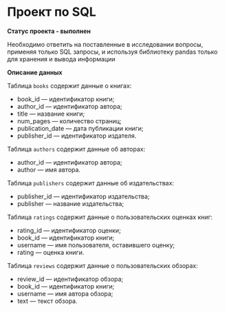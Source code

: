 # Проект по SQL

**Статус проекта - выполнен**

Необходимо ответить на поставленные в исследовании вопросы, применяя только SQL запросы, и используя библиотеку pandas только для хранения и вывода информации

**Описание данных**

Таблица `books` содержит данные о книгах:
- book_id — идентификатор книги;
- author_id — идентификатор автора;
- title — название книги;
- num_pages — количество страниц;
- publication_date — дата публикации книги;
- publisher_id — идентификатор издателя.

Таблица `authors` содержит данные об авторах:
- author_id — идентификатор автора;
- author — имя автора.

Таблица `publishers` содержит данные об издательствах:
- publisher_id — идентификатор издательства;
- publisher — название издательства;

Таблица `ratings` содержит данные о пользовательских оценках книг:
- rating_id — идентификатор оценки;
- book_id — идентификатор книги;
- username — имя пользователя, оставившего оценку;
- rating — оценка книги.

Таблица `reviews` содержит данные о пользовательских обзорах:
- review_id — идентификатор обзора;
- book_id — идентификатор книги;
- username — имя автора обзора;
- text — текст обзора.
